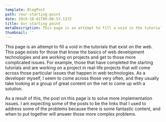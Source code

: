 ```yaml
---
template: BlogPost
path: /our-starting-point
date: 2019-10-01T06:08:53.137Z
title: Our starting point
metaDescription: This page is an attempt to fill a void in the tutorials that exist on the web.
thumbnail: ''
---
```

This page is an attempt to fill a void in the tutorials that exist on the web. This page exists for those that know the basics of web development technologies and are working on projects and get to those more complicated issues. For example, those that have completed the starting tutorials and are working on a project in real-life projects that will come across those particular issues that happen in web technologies. As a developer myself, I seem to come across those very often, and they usually take looking at a group of great content on the net to come up with a solution.

As a result of this, the post on this page is to solve more implementation issues. I am expecting some of the posts to be the links that I used to address some of the problems because there is some fantastic content, and when to put together will answer those more complex problems.

